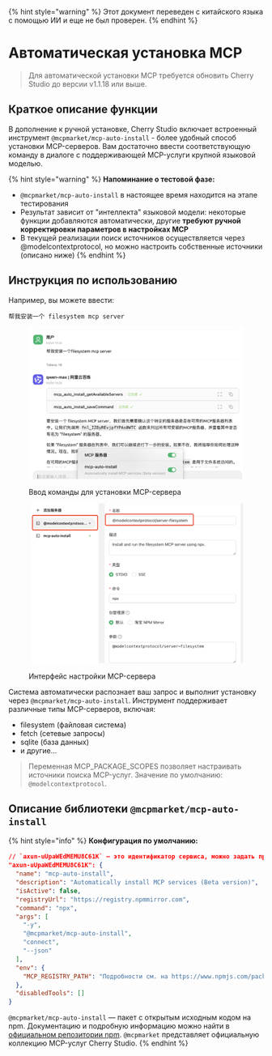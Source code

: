 
{% hint style="warning" %}
Этот документ переведен с китайского языка с помощью ИИ и еще не был проверен.
{% endhint %}

# Автоматическая установка MCP

> Для автоматической установки MCP требуется обновить Cherry Studio до версии v1.1.18 или выше.

## Краткое описание функции

В дополнение к ручной установке, Cherry Studio включает встроенный инструмент `@mcpmarket/mcp-auto-install` - более удобный способ установки MCP-серверов. Вам достаточно ввести соответствующую команду в диалоге с поддерживающей MCP-услуги крупной языковой моделью.

{% hint style="warning" %}
**Напоминание о тестовой фазе:**

* `@mcpmarket/mcp-auto-install` в настоящее время находится на этапе тестирования
* Результат зависит от "интеллекта" языковой модели: некоторые функции добавляются автоматически, другие **требуют ручной корректировки параметров в настройках MCP**
* В текущей реализации поиск источников осуществляется через @modelcontextprotocol, но можно настроить собственные источники (описано ниже)
{% endhint %}

## Инструкция по использованию

Например, вы можете ввести:

```
帮我安装一个 filesystem mcp server
```

<figure><img src="../../.gitbook/assets/mcp-auto-install_shot1.png" alt=""><figcaption><p>Ввод команды для установки MCP-сервера</p></figcaption></figure>

<figure><img src="../../.gitbook/assets/mcp-auto-install_shot2.png" alt=""><figcaption><p>Интерфейс настройки MCP-сервера</p></figcaption></figure>

Система автоматически распознает ваш запрос и выполнит установку через `@mcpmarket/mcp-auto-install`. Инструмент поддерживает различные типы MCP-серверов, включая:

* filesystem (файловая система)
* fetch (сетевые запросы)
* sqlite (база данных)
* и другие...

> Переменная MCP_PACKAGE_SCOPES позволяет настраивать источники поиска MCP-услуг. Значение по умолчанию: `@modelcontextprotocol`.

## Описание библиотеки `@mcpmarket/mcp-auto-install`

{% hint style="info" %}
**Конфигурация по умолчанию:**

```json
// `axun-uUpaWEdMEMU8C61K` — это идентификатор сервиса, можно задать произвольно
"axun-uUpaWEdMEMU8C61K": {
  "name": "mcp-auto-install",
  "description": "Automatically install MCP services (Beta version)",
  "isActive": false,
  "registryUrl": "https://registry.npmmirror.com",
  "command": "npx",
  "args": [
    "-y",
    "@mcpmarket/mcp-auto-install",
    "connect",
    "--json"
  ],
  "env": {
    "MCP_REGISTRY_PATH": "Подробности см. на https://www.npmjs.com/package/@mcpmarket/mcp-auto-install"
  },
  "disabledTools": []
}
```

`@mcpmarket/mcp-auto-install` — пакет с открытым исходным кодом на npm. Документацию и подробную информацию можно найти в [официальном репозитории npm](https://www.npmjs.com/package/@mcpmarket/mcp-auto-install). `@mcpmarket` представляет официальную коллекцию MCP-услуг Cherry Studio.
{% endhint %}